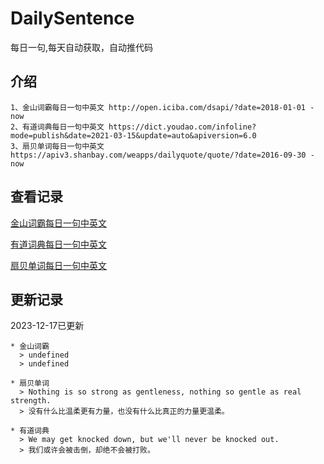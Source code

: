 # DailySentence

每日一句,每天自动获取，自动推代码

## 介绍

```
1、金山词霸每日一句中英文 http://open.iciba.com/dsapi/?date=2018-01-01 - now
2、有道词典每日一句中英文 https://dict.youdao.com/infoline?mode=publish&date=2021-03-15&update=auto&apiversion=6.0
3、扇贝单词每日一句中英文 https://apiv3.shanbay.com/weapps/dailyquote/quote/?date=2016-09-30 - now
```

## 查看记录

[金山词霸每日一句中英文](./data/iciba/)

[有道词典每日一句中英文](./data/youdao/)

[扇贝单词每日一句中英文](./data/shanbay/)

## 更新记录
2023-12-17已更新 
```
* 金山词霸
  > undefined
  > undefined

* 扇贝单词
  > Nothing is so strong as gentleness, nothing so gentle as real strength.
  > 没有什么比温柔更有力量，也没有什么比真正的力量更温柔。

* 有道词典
  > We may get knocked down, but we'll never be knocked out.
  > 我们或许会被击倒，却绝不会被打败。

```
